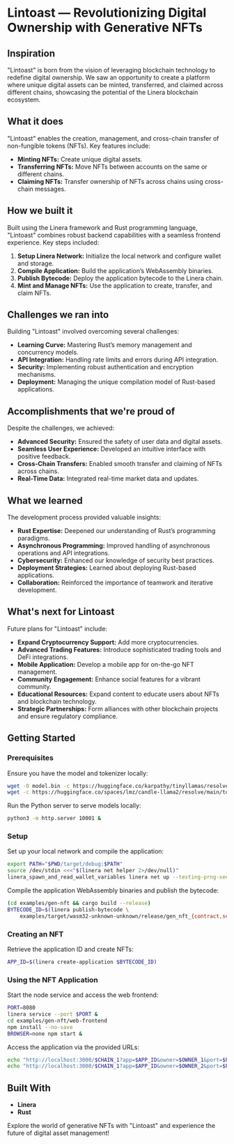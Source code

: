 
# Lintoast — Revolutionizing Digital Ownership with Generative NFTs

## Inspiration

"Lintoast" is born from the vision of leveraging blockchain technology to redefine digital ownership. We saw an opportunity to create a platform where unique digital assets can be minted, transferred, and claimed across different chains, showcasing the potential of the Linera blockchain ecosystem.

## What it does

"Lintoast" enables the creation, management, and cross-chain transfer of non-fungible tokens (NFTs). Key features include:

- **Minting NFTs:** Create unique digital assets.
- **Transferring NFTs:** Move NFTs between accounts on the same or different chains.
- **Claiming NFTs:** Transfer ownership of NFTs across chains using cross-chain messages.

## How we built it

Built using the Linera framework and Rust programming language, "Lintoast" combines robust backend capabilities with a seamless frontend experience. Key steps included:

1. **Setup Linera Network:** Initialize the local network and configure wallet and storage.
2. **Compile Application:** Build the application’s WebAssembly binaries.
3. **Publish Bytecode:** Deploy the application bytecode to the Linera chain.
4. **Mint and Manage NFTs:** Use the application to create, transfer, and claim NFTs.

## Challenges we ran into

Building "Lintoast" involved overcoming several challenges:

- **Learning Curve:** Mastering Rust’s memory management and concurrency models.
- **API Integration:** Handling rate limits and errors during API integration.
- **Security:** Implementing robust authentication and encryption mechanisms.
- **Deployment:** Managing the unique compilation model of Rust-based applications.

## Accomplishments that we're proud of

Despite the challenges, we achieved:

- **Advanced Security:** Ensured the safety of user data and digital assets.
- **Seamless User Experience:** Developed an intuitive interface with positive feedback.
- **Cross-Chain Transfers:** Enabled smooth transfer and claiming of NFTs across chains.
- **Real-Time Data:** Integrated real-time market data and updates.

## What we learned

The development process provided valuable insights:

- **Rust Expertise:** Deepened our understanding of Rust’s programming paradigms.
- **Asynchronous Programming:** Improved handling of asynchronous operations and API integrations.
- **Cybersecurity:** Enhanced our knowledge of security best practices.
- **Deployment Strategies:** Learned about deploying Rust-based applications.
- **Collaboration:** Reinforced the importance of teamwork and iterative development.

## What's next for Lintoast

Future plans for "Lintoast" include:

- **Expand Cryptocurrency Support:** Add more cryptocurrencies.
- **Advanced Trading Features:** Introduce sophisticated trading tools and DeFi integrations.
- **Mobile Application:** Develop a mobile app for on-the-go NFT management.
- **Community Engagement:** Enhance social features for a vibrant community.
- **Educational Resources:** Expand content to educate users about NFTs and blockchain technology.
- **Strategic Partnerships:** Form alliances with other blockchain projects and ensure regulatory compliance.

## Getting Started

### Prerequisites

Ensure you have the model and tokenizer locally:

```bash
wget -O model.bin -c https://huggingface.co/karpathy/tinyllamas/resolve/main/stories42M.bin
wget -c https://huggingface.co/spaces/lmz/candle-llama2/resolve/main/tokenizer.json
```

Run the Python server to serve models locally:

```bash
python3 -m http.server 10001 &
```

### Setup

Set up your local network and compile the application:

```bash
export PATH="$PWD/target/debug:$PATH"
source /dev/stdin <<<"$(linera net helper 2>/dev/null)"
linera_spawn_and_read_wallet_variables linera net up --testing-prng-seed 37
```

Compile the application WebAssembly binaries and publish the bytecode:

```bash
(cd examples/gen-nft && cargo build --release)
BYTECODE_ID=$(linera publish-bytecode \
    examples/target/wasm32-unknown-unknown/release/gen_nft_{contract,service}.wasm)
```

### Creating an NFT

Retrieve the application ID and create NFTs:

```bash
APP_ID=$(linera create-application $BYTECODE_ID)
```

### Using the NFT Application

Start the node service and access the web frontend:

```bash
PORT=8080
linera service --port $PORT &
cd examples/gen-nft/web-frontend
npm install --no-save
BROWSER=none npm start &
```

Access the application via the provided URLs:

```bash
echo "http://localhost:3000/$CHAIN_1?app=$APP_ID&owner=$OWNER_1&port=$PORT"
echo "http://localhost:3000/$CHAIN_1?app=$APP_ID&owner=$OWNER_2&port=$PORT"
```

## Built With

- **Linera**
- **Rust**

Explore the world of generative NFTs with "Lintoast" and experience the future of digital asset management!
